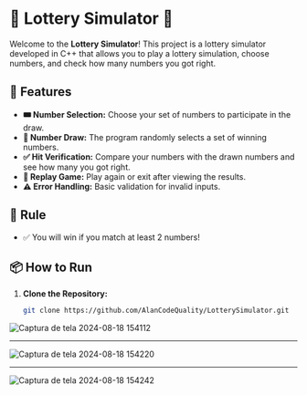 # 🎰 Lottery Simulator 🎰

Welcome to the **Lottery Simulator**! This project is a lottery simulator developed in C++ that allows you to play a lottery simulation, choose numbers, and check how many numbers you got right.

## 🚀 Features

- **🎟️ Number Selection:** Choose your set of numbers to participate in the draw.
- **🎲 Number Draw:** The program randomly selects a set of winning numbers.
- **✅ Hit Verification:** Compare your numbers with the drawn numbers and see how many you got right.
- **🔄 Replay Game:** Play again or exit after viewing the results.
- **⚠️ Error Handling:** Basic validation for invalid inputs.

## 🚀 Rule

- ✅ You will win if you match at least 2 numbers!

## 📦 How to Run

1. **Clone the Repository:**

   ```bash
   git clone https://github.com/AlanCodeQuality/LotterySimulator.git
![Captura de tela 2024-08-18 154112](https://github.com/user-attachments/assets/44269e23-e7ef-48f4-ab5f-44c33286aaf5)

*********************************************************************************************************************

![Captura de tela 2024-08-18 154220](https://github.com/user-attachments/assets/69395335-169d-4797-bbbb-e96b8e974fd7)

*********************************************************************************************************************

![Captura de tela 2024-08-18 154242](https://github.com/user-attachments/assets/1692bd35-3585-4ccb-b2eb-ef21ec45fa5a)
